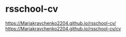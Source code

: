 # rsschool-cv
https://Mariakravchenko2204.github.io/rsschool-cv/ 
https://Mariakravchenko2204.github.io/rsschool-cv/cv